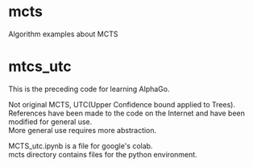 # mcts
Algorithm examples about MCTS

# mtcs_utc
This is the preceding code for learning AlphaGo.

Not original MCTS, UTC(Upper Confidence bound applied to Trees).<br>
References have been made to the code on the Internet and have been modified for general use.<br>
More general use requires more abstraction.

MCTS_utc.ipynb is a file for google's colab.<br>
mcts directory contains files for the python environment.
